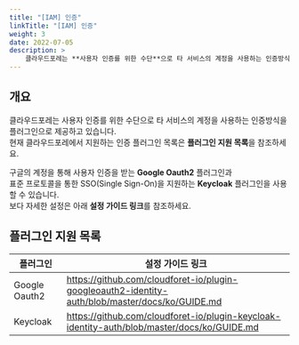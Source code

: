 ```yaml
---
title: "[IAM] 인증"
linkTitle: "[IAM] 인증"
weight: 3
date: 2022-07-05
description: >
    클라우드포레는 **사용자 인증를 위한 수단**으로 타 서비스의 계정을 사용하는 인증방식을 플러그인으로 제공하고 있습니다.
---
```


## 개요

클라우드포레는 사용자 인증를 위한 수단으로 타 서비스의 계정을 사용하는 인증방식을 플러그인으로 제공하고 있습니다.   
현재 클라우드포레에서 지원하는 인증 플러그인 목록은 **플러그인 지원 목록**을 참조하세요.

구글의 계정을 통해 사용자 인증을 받는 **Google Oauth2** 플러그인과  
표준 프로토콜을 통한 SSO(Single Sign-On)을 지원하는 **Keycloak** 플러그인을 사용할 수 있습니다.  
보다 자세한 설정은 아래 **설정 가이드 링크**를 참조하세요.



## 플러그인 지원 목록

| **플러그인** | **설정 가이드 링크** |
| --- | --- |
| Google Oauth2 | https://github.com/cloudforet-io/plugin-googleoauth2-identity-auth/blob/master/docs/ko/GUIDE.md |
| Keycloak | https://github.com/cloudforet-io/plugin-keycloak-identity-auth/blob/master/docs/ko/GUIDE.md |
